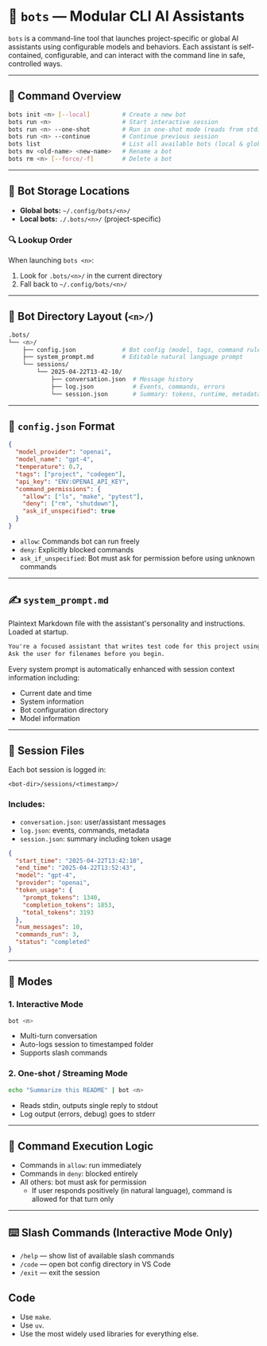# 🧠 `bots` — Modular CLI AI Assistants

`bots` is a command-line tool that launches project-specific or global AI assistants using configurable models and behaviors. Each assistant is self-contained, configurable, and can interact with the command line in safe, controlled ways.

---

## 🧰 Command Overview

```bash
bots init <n> [--local]         # Create a new bot
bots run <n>                    # Start interactive session
bots run <n> --one-shot         # Run in one-shot mode (reads from stdin)
bots run <n> --continue         # Continue previous session
bots list                       # List all available bots (local & global)
bots mv <old-name> <new-name>   # Rename a bot
bots rm <n> [--force/-f]        # Delete a bot
```

---

## 📁 Bot Storage Locations

- **Global bots:** `~/.config/bots/<n>/`
- **Local bots:** `./.bots/<n>/` (project-specific)

### 🔍 Lookup Order

When launching `bots <n>`:

1. Look for `.bots/<n>/` in the current directory
2. Fall back to `~/.config/bots/<n>/`

---

## 📂 Bot Directory Layout (`<n>/`)

```bash
.bots/
└── <n>/
    ├── config.json             # Bot config (model, tags, command rules)
    ├── system_prompt.md        # Editable natural language prompt
    └── sessions/
        └── 2025-04-22T13-42-10/
            ├── conversation.json  # Message history
            ├── log.json           # Events, commands, errors
            └── session.json       # Summary: tokens, runtime, metadata
```

---

## 🧾 `config.json` Format

```json
{
  "model_provider": "openai",
  "model_name": "gpt-4",
  "temperature": 0.7,
  "tags": ["project", "codegen"],
  "api_key": "ENV:OPENAI_API_KEY",
  "command_permissions": {
    "allow": ["ls", "make", "pytest"],
    "deny": ["rm", "shutdown"],
    "ask_if_unspecified": true
  }
}
```

- `allow`: Commands bot can run freely
- `deny`: Explicitly blocked commands
- `ask_if_unspecified`: Bot must ask for permission before using unknown commands

---

## ✍️ `system_prompt.md`

Plaintext Markdown file with the assistant's personality and instructions. Loaded at startup.

```markdown
You're a focused assistant that writes test code for this project using pytest.
Ask the user for filenames before you begin.
```

Every system prompt is automatically enhanced with session context information including:
- Current date and time
- System information
- Bot configuration directory
- Model information

---

## 💬 Session Files

Each bot session is logged in:

```
<bot-dir>/sessions/<timestamp>/
```

### Includes:

- `conversation.json`: user/assistant messages
- `log.json`: events, commands, metadata
- `session.json`: summary including token usage

```json
{
  "start_time": "2025-04-22T13:42:10",
  "end_time": "2025-04-22T13:52:43",
  "model": "gpt-4",
  "provider": "openai",
  "token_usage": {
    "prompt_tokens": 1340,
    "completion_tokens": 1853,
    "total_tokens": 3193
  },
  "num_messages": 10,
  "commands_run": 3,
  "status": "completed"
}
```

---

## 🧠 Modes

### 1. **Interactive Mode**

```bash
bot <n>
```

- Multi-turn conversation
- Auto-logs session to timestamped folder
- Supports slash commands

### 2. **One-shot / Streaming Mode**

```bash
echo "Summarize this README" | bot <n>
```

- Reads stdin, outputs single reply to stdout
- Log output (errors, debug) goes to stderr

---

## 🔐 Command Execution Logic

- Commands in `allow`: run immediately
- Commands in `deny`: blocked entirely
- All others: bot must ask for permission
  - If user responds positively (in natural language), command is allowed for that turn only

---

## ⌨️ Slash Commands (Interactive Mode Only)

- `/help` — show list of available slash commands
- `/code` — open bot config directory in VS Code
- `/exit` — exit the session

## Code

- Use `make`.
- Use `uv`.
- Use the most widely used libraries for everything else.